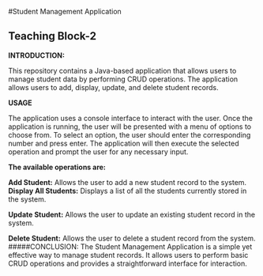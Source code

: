 #Student Management Application
## Teaching Block-2

**INTRODUCTION:**

This repository contains a Java-based application that allows users to manage student data by performing CRUD operations. The application allows users to add, display, update, and delete student records.

**USAGE**  

The application uses a console interface to interact with the user. Once the application is running, the user will be presented with a menu of options to choose from. To select an option, the user should enter the corresponding number and press enter. The application will then execute the selected operation and prompt the user for any necessary input.

**The available operations are:**

**Add Student:** Allows the user to add a new student record to the system.  
**Display All Students:** Displays a list of all the students currently stored in the system.

**Update Student:** Allows the user to update an existing student record in the system.

**Delete Student:** Allows the user to delete a student record from the system.
#####CONCLUSION:
The Student Management Application is a simple yet effective way to manage student records. It allows users to perform basic CRUD operations and provides a straightforward interface for interaction.